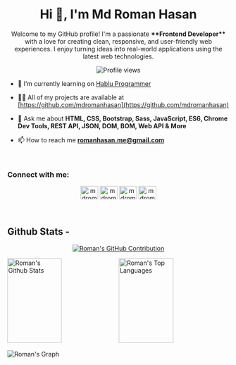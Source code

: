 <h1 align="center">Hi 👋, I'm Md Roman Hasan </h1>

<p align="center">Welcome to my GitHub profile! I'm a passionate <strong>**Frontend Developer**</strong> with a love for creating clean, responsive, and user-friendly web experiences. I enjoy turning ideas into real-world applications using the latest web technologies.</p>
<div align="center">

![Profile views](https://komarev.com/ghpvc/?username=mdromanhasan&color=red)

</div>

- 🔭 I’m currently learning on [Hablu Programmer](https://www.hablu-programmer.com/)

- 👨‍💻 All of my projects are available at [https://github.com/mdromanhasan](https://github.com/mdromanhasan)

- 💬 Ask me about **HTML, CSS, Bootstrap, Sass, JavaScript, ES6, Chrome Dev Tools, REST API, JSON, DOM, BOM, Web API & More**

- 📫 How to reach me **romanhasan.me@gmail.com**

<br/>
<h3 align="left">Connect with me:</h3>

<p align="center">
<a href="https://www.facebook.com/iamromanhasan" target="blank"><img align="center" src="https://raw.githubusercontent.com/rahuldkjain/github-profile-readme-generator/master/src/images/icons/Social/facebook.svg" alt="mdromanhasan" height="30" width="40" /></a>
<a href="#" target="blank"><img align="center" src="https://raw.githubusercontent.com/rahuldkjain/github-profile-readme-generator/master/src/images/icons/Social/twitter.svg" alt="mdromanhasan" height="30" width="40" /></a>
<a href="#" target="blank"><img align="center" src="https://raw.githubusercontent.com/rahuldkjain/github-profile-readme-generator/master/src/images/icons/Social/linked-in-alt.svg" alt="mdromanhasan" height="30" width="40" /></a>
<a href="#" target="blank"><img align="center" src="https://raw.githubusercontent.com/rahuldkjain/github-profile-readme-generator/master/src/images/icons/Social/instagram.svg" alt="mdromanhasan" height="30" width="40" /></a>
  
</p>

<br/>


## Github Stats -

<p align="center">
  <a href="https://github.com/mdromanhasan">
    <img src="https://github-profile-summary-cards.vercel.app/api/cards/profile-details?username=mdromanhasan&theme=radical" alt="Roman's GitHub Contribution"/>
  </a>
</p>

<a> 
    <a href="https://github.com/mdromanhasan"><img alt="Roman's Github Stats" src="https://denvercoder1-github-readme-stats.vercel.app/api?username=mdromanhasan&show_icons=true&count_private=true&theme=react&border_color=7F3FBF&bg_color=0D1117&title_color=F85D7F&icon_color=F8D866" height="192px" width="49.5%"/></a>
  <a href="https://github.com/mdromanhasan"><img alt="Roman's Top Languages" src="https://denvercoder1-github-readme-stats.vercel.app/api/top-langs/?username=mdromanhasan&langs_count=8&layout=compact&theme=react&border_color=7F3FBF&bg_color=0D1117&title_color=F85D7F&icon_color=F8D866" height="192px" width="49.5%"/></a>
  <br/>
</a>

![Roman's Graph](https://github-readme-activity-graph.vercel.app/graph?username=mdromanhasan&custom_title=Roman's%20GitHub%20Activity%20Graph&bg_color=0D1117&color=7F3FBF&line=7F3FBF&point=7F3FBF&area_color=FFFFFF&title_color=FFFFFF&area=true)

<br/>
